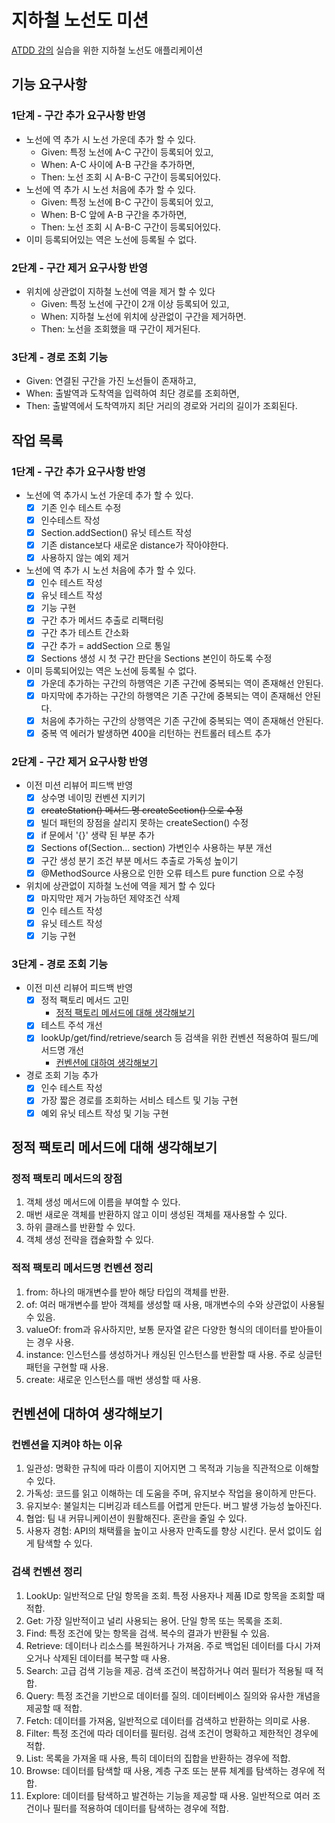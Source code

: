 # 지하철 노선도 미션
[ATDD 강의](https://edu.nextstep.camp/c/R89PYi5H) 실습을 위한 지하철 노선도 애플리케이션

## 기능 요구사항
### 1단계 - 구간 추가 요구사항 반영
- 노선에 역 추가 시 노선 가운데 추가 할 수 있다.
  - Given: 특정 노선에 A-C 구간이 등록되어 있고,
  - When: A-C 사이에  A-B 구간을 추가하면,
  - Then: 노선 조회 시 A-B-C 구간이 등록되어있다.
- 노선에 역 추가 시 노선 처음에 추가 할 수 있다.
  - Given: 특정 노선에 B-C 구간이 등록되어 있고,
  - When: B-C 앞에  A-B 구간을 추가하면,
  - Then: 노선 조회 시 A-B-C 구간이 등록되어있다.
- 이미 등록되어있는 역은 노선에 등록될 수 없다.
### 2단계 - 구간 제거 요구사항 반영
- 위치에 상관없이 지하철 노선에 역을 제거 할 수 있다
  - Given: 특정 노선에 구간이 2개 이상 등록되어 있고,
  - When: 지하철 노선에 위치에 상관없이 구간을 제거하면.
  - Then: 노선을 조회했을 때 구간이 제거된다.
### 3단계 - 경로 조회 기능
- Given: 연결된 구간을 가진 노선들이 존재하고,
- When: 출발역과 도착역을 입력하여 최단 경로를 조회하면,
- Then: 출발역에서 도착역까지 죄단 거리의 경로와 거리의 길이가 조회된다.

## 작업 목록
### 1단계 - 구간 추가 요구사항 반영
- 노선에 역 추가시 노선 가운데 추가 할 수 있다.
  - [x] 기존 인수 테스트 수정
  - [x] 인수테스트 작성
  - [x] Section.addSection() 유닛 테스트 작성
  - [x] 기존 distance보다 새로운 distance가 작아야한다.
  - [x] 사용하지 않는 예외 제거
- 노선에 역 추가 시 노선 처음에 추가 할 수 있다.
  - [x] 인수 테스트 작성
  - [x] 유닛 테스트 작성
  - [x] 기능 구현
  - [x] 구간 추가 메서드 추출로 리팩터링
  - [x] 구간 추가 테스트 간소화
  - [x] 구간 추가 = addSection 으로 통일
  - [x] Sections 생성 시 첫 구간 판단을 Sections 본인이 하도록 수정
- 이미 등록되어있는 역은 노선에 등록될 수 없다.
  - [x] 가운데 추가하는 구간의 하행역은 기존 구간에 중복되는 역이 존재해선 안된다.
  - [x] 마지막에 추가하는 구간의 하행역은 기존 구간에 중복되는 역이 존재해선 안된다.
  - [x] 처음에 추가하는 구간의 상행역은 기존 구간에 중복되는 역이 존재해선 안된다.
  - [x] 중복 역 에러가 발생하면 400을 리턴하는 컨트롤러 테스트 추가
### 2단계 - 구간 제거 요구사항 반영
- 이전 미션 리뷰어 피드백 반영
  - [x] 상수명 네이밍 컨벤션 지키기
  - [x] ~~createStation() 메서드 명 createSection() 으로 수정~~
  - [x] 빌더 패턴의 장점을 살리지 못하는 createSection() 수정
  - [x] if 문에서 '{}' 생략 된 부분 추가
  - [x] Sections of(Section... section) 가변인수 사용하는 부분 개선
  - [x] 구간 생성 분기 조건 부분 메서드 추출로 가독성 높이기
  - [x] @MethodSource 사용으로 인한 오류 테스트 pure function 으로 수정
- 위치에 상관없이 지하철 노선에 역을 제거 할 수 있다
  - [x] 마지막만 제거 가능하던 제약조건 삭제
  - [x] 인수 테스트 작성
  - [x] 유닛 테스트 작성
  - [x] 기능 구현
### 3단계 - 경로 조회 기능
- 이전 미션 리뷰어 피드백 반영
  - [x] 정적 팩토리 메서드 고민
    - [정적 팩토리 메서드에 대해 생각해보기](#정적-팩토리-메서드에-대해-생각해보기)
  - [x] 테스트 주석 개선
  - [x] lookUp/get/find/retrieve/search 등 검색을 위한 컨벤션 적용하여 필드/메서드명 개선
    - [컨벤션에 대하여 생각해보기](#컨벤션에-대하여-생각해보기)
    
- 경로 조회 기능 추가
  - [x] 인수 테스트 작성
  - [x] 가장 짧은 경로를 조회하는 서비스 테스트 및 기능 구현
  - [x] 예외 유닛 테스트 작성 및 기능 구현

## 정적 팩토리 메서드에 대해 생각해보기
### 정적 팩토리 메서드의 장점
1. 객체 생성 메서드에 이름을 부여할 수 있다.
2. 매번 새로운 객체를 반환하지 않고 이미 생성된 객체를 재사용할 수 있다.
3. 하위 클래스를 반환할 수 있다.
4. 객체 생성 전략을 캡슐화할 수 있다.
### 적적 팩토리 메서드명 컨벤션 정리
1. from: 하나의 매개변수를 받아 해당 타입의 객체를 반환.
2. of: 여러 매개변수를 받아 객체를 생성할 때 사용, 매개변수의 수와 상관없이 사용될 수 있음.
3. valueOf: from과 유사하지만, 보통 문자열 같은 다양한 형식의 데이터를 받아들이는 경우 사용.
4. instance: 인스턴스를 생성하거나 캐싱된 인스턴스를 반환할 때 사용. 주로 싱글턴 패턴을 구현할 때 사용.
5. create: 새로운 인스턴스를 매번 생성할 때 사용. 

## 컨벤션에 대하여 생각해보기
### 컨벤션을 지켜야 하는 이유
1. 일관성: 명확한 규칙에 따라 이름이 지어지면 그 목적과 기능을 직관적으로 이해할 수 있다.
2. 가독성: 코드를 읽고 이해하는 데 도움을 주며, 유지보수 작업을 용이하게 만든다.
3. 유지보수: 불일치는 디버깅과 테스트를 어렵게 만든다. 버그 발생 가능성 높아진다. 
4. 협업: 팀 내 커뮤니케이션이 원활해진다. 혼란을 줄일 수 있다.
5. 사용자 경험: API의 채택률을 높이고 사용자 만족도를 향상 시킨다. 문서 없이도 쉽게 탐색할 수 있다.
### 검색 컨벤션 정리
1. LookUp: 일반적으로 단일 항목을 조회. 특정 사용자나 제품 ID로 항목을 조회할 때 적합.
2. Get: 가장 일반적이고 널리 사용되는 용어. 단일 항목 또는 목록을 조회.
3. Find: 특정 조건에 맞는 항목을 검색. 복수의 결과가 반환될 수 있음.
4. Retrieve: 데이터나 리소스를 복원하거나 가져옴. 주로 백업된 데이터를 다시 가져오거나 삭제된 데이터를 복구할 때 사용.
5. Search: 고급 검색 기능을 제공. 검색 조건이 복잡하거나 여러 필터가 적용될 때 적합.
6. Query: 특정 조건을 기반으로 데이터를 질의. 데이터베이스 질의와 유사한 개념을 제공할 때 적합.
7. Fetch: 데이터를 가져옴, 일반적으로 데이터를 검색하고 반환하는 의미로 사용.
8. Filter: 특정 조건에 따라 데이터를 필터링. 검색 조건이 명확하고 제한적인 경우에 적합.
9. List: 목록을 가져올 때 사용, 특히 데이터의 집합을 반환하는 경우에 적합.
10. Browse: 데이터를 탐색할 때 사용, 계층 구조 또는 분류 체계를 탐색하는 경우에 적합.
11. Explore: 데이터를 탐색하고 발견하는 기능을 제공할 때 사용. 일반적으로 여러 조건이나 필터를 적용하여 데이터를 탐색하는 경우에 적합.
